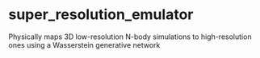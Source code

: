 # super_resolution_emulator
Physically maps 3D low-resolution N-body simulations to high-resolution ones using a Wasserstein generative network
